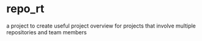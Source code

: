 repo_rt
=======

a project to create useful project overview for projects that involve multiple repositories and team members
